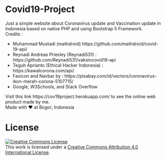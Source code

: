 # Covid19-Project

Just a simple website about Coronavirus update and Vaccination update in Indonesia based on native PHP and using Bootstrap 5 Framework.<br>
Credits : 
<ul>
<li>Muhammad Mustadi (mathdroid) https://github.com/mathdroid/covid-19-api/
<li>Reynadi Andreas Priesley (Reynadi531) : https://github.com/Reynadi531/vaksincovid19-api
<li>Teguh Aprianto (Ethical Hacker Indonesia) : https://kawalcorona.com/api/
<li>Favicon and Navbar by : https://pixabay.com/id/vectors/coronavirus-ikon-merah-corona-5107715/
<li>Google, W3Schools, and Stack Overflow
</ul>
Visit this link https://cov19project.herokuapp.com/ to see the online web product made by me.<br>
Made with &#10084; at Bogor, Indonesia

# License

<a rel="license" href="http://creativecommons.org/licenses/by/4.0/"><img alt="Creative Commons License" style="border-width:0" src="https://i.creativecommons.org/l/by/4.0/88x31.png" /></a><br />This work is licensed under a <a rel="license" href="http://creativecommons.org/licenses/by/4.0/">Creative Commons Attribution 4.0 International License</a>.
